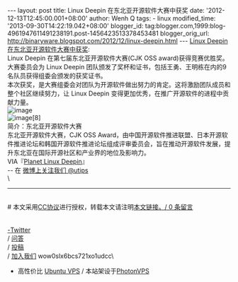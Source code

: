 --- layout: post title: Linux Deepin 在东北亚开源软件大赛中获奖 date:
'2012-12-13T12:45:00.001+08:00' author: Wenh Q tags: - linux
modified\_time: '2013-09-30T14:22:19.042+08:00' blogger\_id:
tag:blogger.com,1999:blog-4961947611491238191.post-1456423513378453481
blogger\_orig\_url:
http://binaryware.blogspot.com/2012/12/linux-deepin.html --- [Linux
Deepin
在东北亚开源软件大赛中获奖](http://wowubuntu.com/linux-deepin-won-the-seventh-cjk-oss-award.html):
\
Linux Deepin 在第七届东北亚开源软件大赛(CJK OSS
award)获得竞赛优胜奖。大赛委员会为 Linux Deepin
团队颁发了奖杯和证书，包括王勇、王明栋在内的9名队员获得组委会颁发的获奖证书。\
本次获奖，是大赛组委会对团队为开源软件做出努力的肯定。这将激励团队成员和整个社区继续努力，让
Linux Deepin 变得更加优秀，在推广开源软件的进程中贡献力量。\
![](http://planet.linuxdeepin.com/wp-content/uploads/2012/12/image-300x225.jpg "image")\
![](http://planet.linuxdeepin.com/wp-content/uploads/2012/12/image8-300x225.jpg "image[8]")\
简介：东北亚开源软件大赛\
东北亚开源软件大赛，CJK OSS
Award，由中国开源软件推进联盟、日本开源软件推进论坛和韩国开源软件推进论坛组成评审委员会，旨在推动开源软件发展，提升东北亚在国际开源社区和产业界的地位及影响力。\
VIA『[Planet Linux
Deepin](http://planet.linuxdeepin.com/2012/12/13/linux-deepin-won-the-seventh-cjk-oss-award/)』\
-- 在 [微博上关注我们 @utips](http://t.sina.com.cn/utips) \
\

* * * * *

\
\#
本文采用[CC协议](http://creativecommons.org/licenses/by/2.5/cn/)进行授权，转载本文请注明[本文链接](http://wowubuntu.com/linux-deepin-won-the-seventh-cjk-oss-award.html "Permalink")[。/
0 条留言 \
\
\
-](http://www.blogger.com/blog-this.g)[Twitter](http://twitter.com/ubuntu_tips)
\
/ [问答](http://wowubuntu.com/ask) \
/ [投稿](http://wowubuntu.com/submit)\
/ [加入我们](http://wowubuntu.com/join) wow0slx6bcs721xo1udcc\
- 高性价比 [Ubuntu VPS](http://wowubuntu.com/vps.html) /
本站架设于[PhotonVPS](http://www.photonvps.com/billing/aff.php?aff=129)
